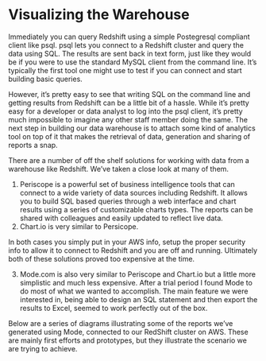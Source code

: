 # Visualizing the Warehouse

Immediately you can query Redshift using a simple Postegresql compliant client like psql. psql lets you connect to a Redshift cluster and query the data using SQL. The results are sent back in text form, just like they would be if you were to use the standard MySQL client from the command line. It’s typically the first tool one might use to test if you can connect and start building basic queries.

However, it’s pretty easy to see that writing SQL on the command line and getting results from Redshift can be a little bit of a hassle. While it’s pretty easy for a developer or data analyst to log into the psql client, it’s pretty much impossible to imagine any other staff member doing the same. The next step in building our data warehouse is to attach some kind of analytics tool on top of it that makes the retrieval of data, generation and sharing of reports a snap.

There are a number of off the shelf solutions for working with data from a warehouse like Redshift. We’ve taken a close look at many of them.

1. Periscope is a powerful set of business intelligence tools that can connect to a wide variety of data sources including Redshift. It allows you to build SQL based queries through a web interface and chart results using a series of customizable charts types. The reports can be shared with colleagues and easily updated to reflect live data.
2. Chart.io is very similar to Persicope. 

In both cases you simply put in your AWS info, setup the proper security info to allow it to connect to Redshift and you are off and running. Ultimately both of these solutions proved too expensive at the time.

3. Mode.com is also very similar to Periscope and Chart.io but a little more simplistic and much less expensive. After a trial period I found Mode to do most of what we wanted to accomplish. The main feature we were interested in, being able to design an SQL statement and then export the results to Excel, seemed to work perfectly out of the box.

Below are a series of diagrams illustrating some of the reports we’ve generated using Mode, connected to our RedShift cluster on AWS. These are mainly first efforts and prototypes, but they illustrate the scenario we are trying to achieve.
